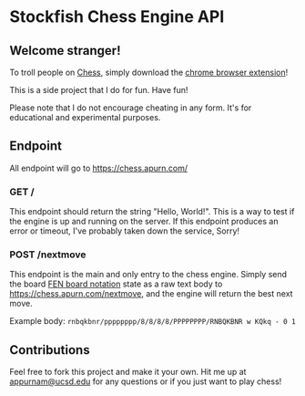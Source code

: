 # Stockfish Chess Engine API

## Welcome stranger!

To troll people on [Chess](https://www.chess.com/), simply download the [chrome browser extension](https://chrome.google.com/webstore/detail/chess-extension/ieaoeokfilgofofpdcehmgokenlnbdaa)!

This is a side project that I do for fun. Have fun!

Please note that I do not encourage cheating in any form. It's for educational and experimental purposes.

## Endpoint

All endpoint will go to https://chess.apurn.com/

### GET /

This endpoint should return the string "Hello, World!". This is a way to test if the engine is up and running on the server. If this endpoint produces an error or timeout, I've probably taken down the service, Sorry!

### POST /nextmove

This endpoint is the main and only entry to the chess engine. Simply send the board [FEN board notation](https://en.wikipedia.org/wiki/Forsyth%E2%80%93Edwards_Notation) state as a raw text body to https://chess.apurn.com/nextmove, and the engine will return the best next move.

Example body: `rnbqkbnr/pppppppp/8/8/8/8/PPPPPPPP/RNBQKBNR w KQkq - 0 1`

## Contributions
Feel free to fork this project and make it your own. Hit me up at appurnam@ucsd.edu for any questions or if you just want to play chess!
